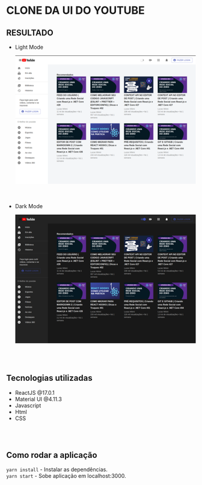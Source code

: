 # CLONE DA UI DO YOUTUBE

## RESULTADO

<ul>
<li>
  <p>Light Mode</p>
  <img src='public/images/interface.png'>
</li>
<br><br>
<li>
  <p>Dark Mode</p>
  <img src='public/images/interface-dark.png'>
</li>
</ul>
<br><br>

## Tecnologias utilizadas
<ul>
    <li>ReactJS @17.0.1</li>
    <li>Material UI @4.11.3</li>
    <li>Javascript</li>
    <li>Html</li>
    <li>CSS</li>
</ul>
<br><br>

## Como rodar a aplicação

``yarn install`` - Instalar as dependências.
<br>
``yarn start`` - Sobe aplicação em localhost:3000.